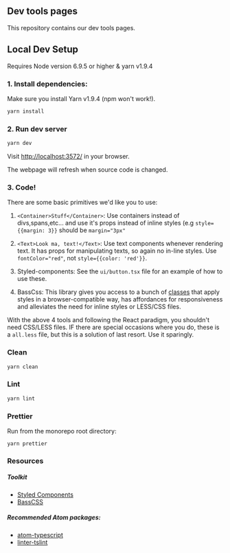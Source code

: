 ## Dev tools pages

This repository contains our dev tools pages.

## Local Dev Setup

Requires Node version 6.9.5 or higher & yarn v1.9.4

### 1. Install dependencies:

Make sure you install Yarn v1.9.4 (npm won't work!). 

```bash
yarn install
```

### 2. Run dev server

```bash
yarn dev
```

Visit [http://localhost:3572/](http://localhost:3572/) in your browser.

The webpage will refresh when source code is changed.

### 3. Code!

There are some basic primitives we'd like you to use:

1.  `<Container>Stuff</Container>`: Use containers instead of divs,spans,etc... and use it's props instead of inline styles (e.g `style={{margin: 3}}` should be `margin="3px"`

2.  `<Text>Look ma, text!</Text>`: Use text components whenever rendering text. It has props for manipulating texts, so again no in-line styles. Use `fontColor="red"`, not `style={{color: 'red'}}`.

3.  Styled-components: See the `ui/button.tsx` file for an example of how to use these.

4.  BassCss: This library gives you access to a bunch of [classes](http://basscss.com/) that apply styles in a browser-compatible way, has affordances for responsiveness and alleviates the need for inline styles or LESS/CSS files.

With the above 4 tools and following the React paradigm, you shouldn't need CSS/LESS files. IF there are special occasions where you do, these is a `all.less` file, but this is a solution of last resort. Use it sparingly.

### Clean

```bash
yarn clean
```

### Lint

```bash
yarn lint
```

### Prettier

Run from the monorepo root directory:

```
yarn prettier
```

### Resources

##### Toolkit

-   [Styled Components](https://www.styled-components.com/)
-   [BassCSS](http://basscss.com/)

##### Recommended Atom packages:

-   [atom-typescript](https://atom.io/packages/atom-typescript)
-   [linter-tslint](https://atom.io/packages/linter-tslint)

